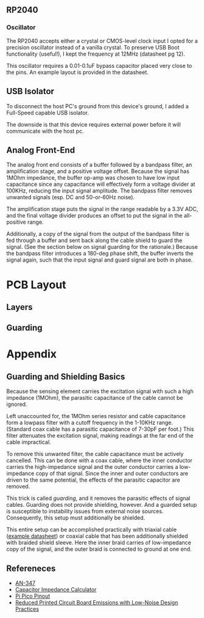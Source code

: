 ## RP2040

### Oscillator
The RP2040 accepts either a crystal or CMOS-level clock input
I opted for a precision oscillator instead of a vanilla crystal.
To preserve USB Boot functionality (useful!), I kept the frequency at 12MHz (datasheet pg 12).

This oscillator requires a 0.01-0.1uF bypass capacitor placed very close to the pins.
An example layout is provided in the datasheet.


## USB Isolator
To disconnect the host PC's ground from this device's ground, I added a Full-Speed capable USB isolator.

The downside is that this device requires external power before it will communicate with the host pc.


## Analog Front-End
The analog front end consists of a buffer followed by a bandpass filter, an amplification stage, and a positive voltage offset.
Because the signal has 1MOhm impedance, the buffer op-amp was chosen to have low input capacitance since any capacitance will effectively form a voltage divider at 100KHz, reducing the input signal amplitude.
The bandpass filter removes unwanted signals (esp. DC and 50-or-60Hz noise).

The amplification stage puts the signal in the range readable by a 3.3V ADC, and the final voltage divider produces an offset to put the signal in the all-positive range.

Additionally, a copy of the signal from the output of the bandpass filter is fed through a buffer and sent back along the cable shield to guard the signal.
(See the section below on signal guarding for the rationale.)
Because the bandpass filter introduces a 180-deg phase shift, the buffer inverts the signal again, such that the input signal and guard signal are both in phase.

# PCB Layout

## Layers

## Guarding

# Appendix

## Guarding and Shielding Basics
Because the sensing element carries the excitation signal with such a high impedance (1MOhm), the parasitic capacitance of the cable cannot be ignored.

Left unaccounted for, the 1MOhm series resistor and cable capacitance form a lowpass filter with a cutoff frequency in the 1-10KHz range.
(Standard coax cable has a parasitic capacitance of 7-30pF per foot.)
This filter attenuates the excitation signal, making readings at the far end of the cable impractical.

To remove this unwanted filter, the cable capacitance must be actively cancelled.
This can be done with a coax cable, where the inner conductor carries the high-impedance signal and the outer conductor carries a low-impedance copy of that signal.
Since the inner and outer conductors are driven to the same potential, the effects of the parasitic capacitor are removed.

This trick is called *guarding*, and it removes the parasitic effects of signal cables.
Guarding does not provide shielding, however.
And a guarded setup is susceptible to instability issues from external noise sources.
Consequently, this setup must additionally be shielded.

This entire setup can be accomplished practically with triaxial cable ([example datasheet](https://www.te.com/commerce/DocumentDelivery/DDEController?Action=srchrtrv&DocNm=7528A5314&DocType=Customer+Drawing&DocLang=English)) or coaxial cable that has been additionally shielded with braided shield sleeve.
Here the inner braid carries of low-impedance copy of the signal, and the outer braid is connected to ground at one end.


## Refereneces
* [AN-347](https://www.analog.com/media/en/technical-documentation/application-notes/41727248AN_347.pdf)
* [Capacitor Impedance Calculator](https://www.allaboutcircuits.com/tools/capacitor-impedance-calculator/)
* [Pi Pico Pinout](https://www.raspberrypi-spy.co.uk/wp-content/uploads/2021/01/raspberry_pi_pico_pinout.png)
* [Reduced Printed Circuit Board Emissions with Low-Noise Design Practices](https://ntrs.nasa.gov/api/citations/20120009353/downloads/20120009353.pdf)
